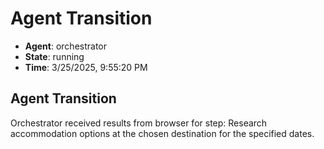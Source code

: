 # Agent Transition

- **Agent**: orchestrator
- **State**: running
- **Time**: 3/25/2025, 9:55:20 PM

## Agent Transition

Orchestrator received results from browser for step: Research accommodation options at the chosen destination for the specified dates.


